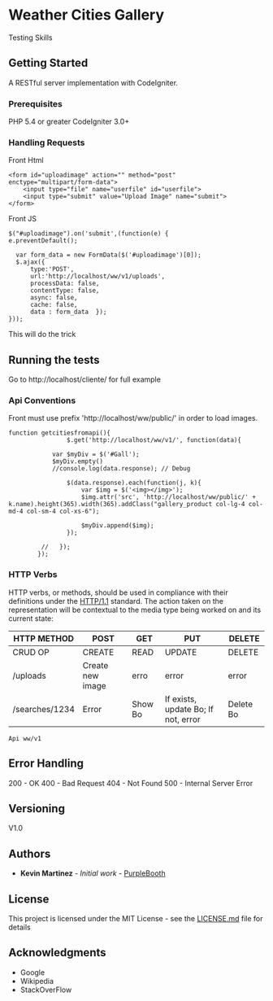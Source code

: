 # Weather Cities Gallery

Testing Skills

## Getting Started

A RESTful server implementation with CodeIgniter.

### Prerequisites

PHP 5.4 or greater
CodeIgniter 3.0+



### Handling Requests

Front Html

```
<form id="uploadimage" action="" method="post" enctype="multipart/form-data">
    <input type="file" name="userfile" id="userfile">
    <input type="submit" value="Upload Image" name="submit">
</form>
```

Front JS

```
$("#uploadimage").on('submit',(function(e) {
e.preventDefault();
  
  var form_data = new FormData($('#uploadimage')[0]);
  $.ajax({
      type:'POST',
      url:'http://localhost/ww/v1/uploads',
      processData: false,
      contentType: false,
      async: false,
      cache: false,
      data : form_data  });
}));
```

This will do the trick

## Running the tests

Go to http://localhost/cliente/ for full example

### Api Conventions

Front must use prefix 'http://localhost/ww/public/' in order to load images.

```
function getcitiesfromapi(){
                $.get('http://localhost/ww/v1/', function(data){
			
            var $myDiv = $('#Gall');
            $myDiv.empty()
            //console.log(data.response); // Debug
           
                $(data.response).each(function(j, k){
                    var $img = $('<img></img>');
                    $img.attr('src', 'http://localhost/ww/public/' + k.name).height(365).width(365).addClass("gallery_product col-lg-4 col-md-4 col-sm-4 col-xs-6");

                    $myDiv.append($img);
                });
                
         //   });
        });
```

### HTTP Verbs

HTTP verbs, or methods, should be used in compliance with their definitions under the [HTTP/1.1](http://www.w3.org/Protocols/rfc2616/rfc2616-sec9.html) standard.
The action taken on the representation will be contextual to the media type being worked on and its current state:

| HTTP METHOD | POST            | GET       | PUT         | DELETE |
| ----------- | --------------- | --------- | ----------- | ------ |
| CRUD OP     | CREATE          | READ      | UPDATE      | DELETE |
| /uploads    | Create new image| erro      | error       | error  |
| /searches/1234  | Error           | Show Bo   | If exists, update Bo; If not, error | Delete Bo |

```
Api ww/v1
```

## Error Handling

200 - OK
400 - Bad Request
404 - Not Found
500 - Internal Server Error

## Versioning

V1.0

## Authors

* **Kevin Martinez** - *Initial work* - [PurpleBooth](https://github.com/son1cman)

## License

This project is licensed under the MIT License - see the [LICENSE.md](LICENSE.md) file for details

## Acknowledgments

* Google
* Wikipedia
* StackOverFlow
